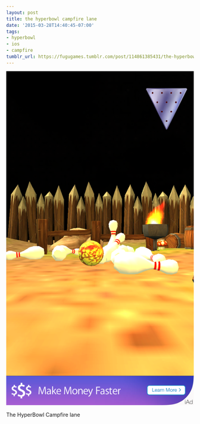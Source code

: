 ```yaml
---
layout: post
title: the hyperbowl campfire lane
date: '2015-03-28T14:40:45-07:00'
tags:
- hyperbowl
- ios
- campfire
tumblr_url: https://fugugames.tumblr.com/post/114861385431/the-hyperbowl-campfire-lane
---
```

 ![](/tumblr_files/tumblr_nlxqjxoJLB1tgne1po1_1280.png)  

The HyperBowl Campfire lane


